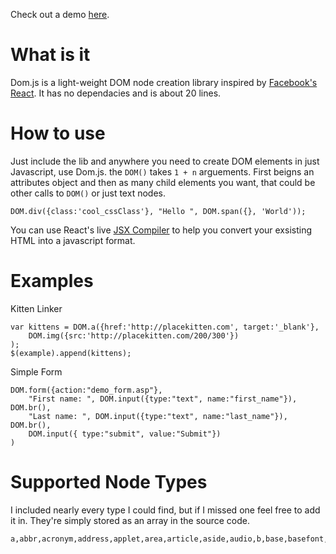 Check out a demo [here](http://stolksdorf.github.io/Domjs).

# What is it
Dom.js is a light-weight DOM node creation library inspired by [Facebook's React](http://facebook.github.io/react/). It has no dependacies and is about 20 lines.

# How to use
Just include the lib and anywhere you need to create DOM elements in just Javascript, use Dom.js. the `DOM()` takes `1 + n` arguements. First beigns an attributes object and then as many child elements you want, that could be other calls to `DOM()` or just text nodes.

	DOM.div({class:'cool_cssClass'}, "Hello ", DOM.span({}, 'World'));

You can use React's live [JSX Compiler](http://facebook.github.io/react/jsx-compiler.html) to help you convert your exsisting HTML into a javascript format.

# Examples
Kitten Linker

	var kittens = DOM.a({href:'http://placekitten.com', target:'_blank'},
		DOM.img({src:'http://placekitten.com/200/300'})
	);
	$(example).append(kittens);

Simple Form

	DOM.form({action:"demo_form.asp"},
		"First name: ", DOM.input({type:"text", name:"first_name"}), DOM.br(),
		"Last name: ", DOM.input({type:"text", name:"last_name"}), DOM.br(),
		DOM.input({ type:"submit", value:"Submit"})
	)


# Supported Node Types
I included nearly every type I could find, but if I missed one feel free to add it in. They're simply stored as an array in the source code.

	a,abbr,acronym,address,applet,area,article,aside,audio,b,base,basefont,bdi,bdo,bgsound,big,blink,blockquote,body,br,button,canvas,caption,center,cite,code,col,colgroup,content,data,datalist,dd,decorator,del,details,dfn,dir,div,dl,dt,element,em,embed,fieldset,figcaption,figure,font,footer,form,frame,frameset,h1,h2,h3,h4,h5,h6,head,header,hgroup,hr,html,i,iframe,img,input,ins,isindex,kbd,keygen,label,legend,li,link,listing,main,map,mark,marquee,menu,menuitem,meta,meter,nav,nobr,noframes,noscript,object,ol,optgroup,option,output,p,param,plaintext,pre,progress,q,rp,rt,ruby,s,samp,script,section,select,shadow,small,source,spacer,span,strike,strong,style,sub,summary,sup,table,tbody,td,template,textarea,tfoot,th,thead,time,title,tr,track,tt,u,ul,var,video,wbr,xmp

